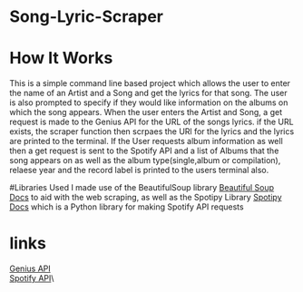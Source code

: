 # Song-Lyric-Scraper

# How It Works
This is a simple command line based project which allows the user to enter the name of an Artist and a Song and get the lyrics for that song. The user is also prompted to specify if they would like information on the albums on which the song appears. When the user enters the Artist and Song, a get request is made to the Genius API for the URL of the songs lyrics. if the URL exists, the scraper function then scrpaes the URl for the lyrics and the lyrics are printed to the terminal. If the User requests album information as well then a get request is sent to the Spotify API and a list of Albums that the song appears on as well as the album type(single,album or compilation), relaese year and the record label is printed to the users terminal also.

#Libraries Used
I made use of the BeautifulSoup library [Beautiful Soup Docs](https://www.crummy.com/software/BeautifulSoup/bs4/doc/) to aid with the web scraping, as well as the Spotipy Library [Spotipy Docs](https://spotipy.readthedocs.io/en/latest/) which is a Python library for making Spotify API requests


# links
[Genius API](https://docs.genius.com/)\
[Spotify API](https://developer.spotify.com/documentation/web-api/)\
